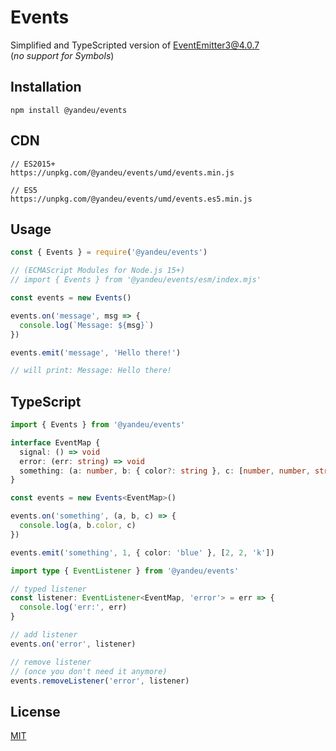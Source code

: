 # Events

Simplified and TypeScripted version of EventEmitter3@4.0.7  
(_no support for Symbols_)

## Installation

```console
npm install @yandeu/events
```

## CDN

```console
// ES2015+
https://unpkg.com/@yandeu/events/umd/events.min.js

// ES5
https://unpkg.com/@yandeu/events/umd/events.es5.min.js
```

## Usage

```ts
const { Events } = require('@yandeu/events')

// (ECMAScript Modules for Node.js 15+)
// import { Events } from '@yandeu/events/esm/index.mjs'

const events = new Events()

events.on('message', msg => {
  console.log(`Message: ${msg}`)
})

events.emit('message', 'Hello there!')

// will print: Message: Hello there!
```

## TypeScript

```ts
import { Events } from '@yandeu/events'

interface EventMap {
  signal: () => void
  error: (err: string) => void
  something: (a: number, b: { color?: string }, c: [number, number, string]) => void
}

const events = new Events<EventMap>()

events.on('something', (a, b, c) => {
  console.log(a, b.color, c)
})

events.emit('something', 1, { color: 'blue' }, [2, 2, 'k'])
```

```ts
import type { EventListener } from '@yandeu/events'

// typed listener
const listener: EventListener<EventMap, 'error'> = err => {
  console.log('err:', err)
}

// add listener
events.on('error', listener)

// remove listener
// (once you don't need it anymore)
events.removeListener('error', listener)
```

## License

[MIT](LICENSE)
